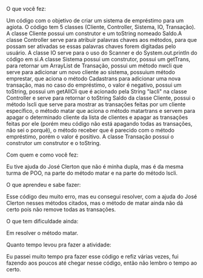 O que você fez:

Um código com o objetivo de criar um sistema de empréstimo para um agiota. O código tem 5 classes (Cliente, Controller, Sistema, IO, Transação). A classe Cliente possui um construtor e um toString nomeado Saldo.A classe Controller serve para atribuir palavras chaves aos métodos, para que possam ser ativadas se essas palavras chaves forem digitadas pelo usuário. A classe IO serve para o uso do Scanner e do System.out.println do código em si.A classe Sistema possui um construtor, possui um getTrans, para retornar um ArrayList de Transação, possui um método nwcli que serve para adicionar um novo cliente ao sistema, possuium método emprestar, que aciona o método Cadastrans para adicionar uma nova transação, mas no caso do empréstimo, o valor é negativo, possui um toString, possui um getAllCli que é acionado pela String "lacli" na classe Controller e serve para retornar o toString Saldo da classe Cliente, possui o método lscli que serve para mostrar as transações feitas por um cliente específico, o método matar que aciona o método matartrans e servem para apagar o determinado cliente da lista de clientes e apagar as transações feitas por ele (porém meu código não está apagando todas as transações, não sei o porquê), o método receber que é parecido com o método empréstimo, porém o valor é positivo. A classe Transação possui o construtor um construtor e o toString.

Com quem e como você fez:

Eu tive ajuda do José Clerton que não é minha dupla, mas é da mesma turma de POO, na parte do método matar e na parte do método lscli.

O que aprendeu e sabe fazer:

Esse código deu muito erro, mas eu consegui resolver, com a ajuda do José Clerton nesses métodos citados, mas o método de matar ainda não dá certo pois não remove todas as transações.

O que tem dificuldade ainda:

Em resolver o método matar.

Quanto tempo levou pra fazer a atividade:

Eu passei muito tempo pra fazer esse código e refiz várias vezes, fui fazendo aos poucos até chegar nesse código, então não lembro o tempo ao certo.
